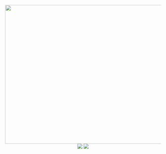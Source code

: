 <p align="center">
	<img width="630" height="450" src="https://imgs.xkcd.com/comics/git_commit.png">  
	<img width="default" height="default" src="https://imgs.xkcd.com/comics/git.png">  
	<img width="default" height="default" src="https://wakatime.com/share/@datfoosteve/2752a50e-94e7-42cb-9ad6-d9f1a0d8b4d6.svg">  
</p>


